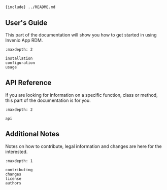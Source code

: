 <!--
 Copyright (c) 2022 CESNET

 This software is released under the MIT License.
 https://opensource.org/licenses/MIT
-->

#

`{include} ../README.md`

## User's Guide

This part of the documentation will show you how to get started in using
Invenio App RDM.

```{toctree}
:maxdepth: 2

installation
configuration
usage
```

## API Reference

If you are looking for information on a specific function, class or method,
this part of the documentation is for you.

```{toctree}
:maxdepth: 2

api
```

## Additional Notes

Notes on how to contribute, legal information and changes are here for the
interested.

```{toctree}
:maxdepth: 1

contributing
changes
license
authors
```
